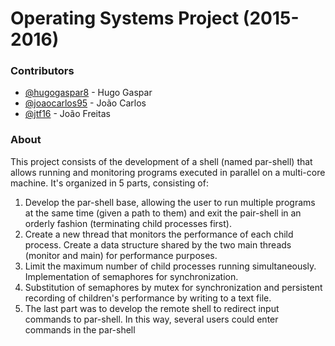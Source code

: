 # Operating Systems Project (2015-2016)

### Contributors
- [@hugogaspar8](https://github.com/hugogaspar8) - Hugo Gaspar
- [@joaocarlos95](https://github.com/joaocarlos95) - João Carlos
- [@jtf16](https://github.com/jtf16) - João Freitas

### About
This project consists of the development of a shell (named par-shell) that allows running and monitoring programs executed in parallel on a multi-core machine. It's organized in 5 parts, consisting of:

  1. Develop the par-shell base, allowing the user to run multiple programs at the same time (given a path to them) and exit the pair-shell in an orderly fashion (terminating child processes first).
  1. Create a new thread that monitors the performance of each child process. Create a data structure shared by the two main threads (monitor and main) for performance purposes.
  1. Limit the maximum number of child processes running simultaneously. Implementation of semaphores for synchronization.
  1. Substitution of semaphores by mutex for synchronization and persistent recording of children's performance by writing to a text file.
  1. The last part was to develop the remote shell to redirect input commands to par-shell. In this way, several users could enter commands in the par-shell
